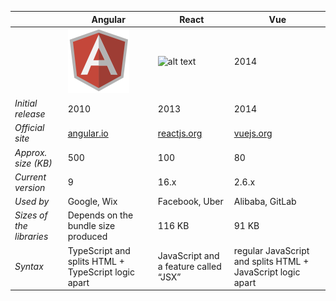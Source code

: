 |  | Angular | React | Vue
| ----------- | ----------- | ----------- | -----------
| | ![alt text](https://raw.githubusercontent.com/angular/angular.js/master/images/logo/AngularJS-Shield.exports/AngularJS-Shield-small.png) | ![alt text](https://raw.githubusercontent.com/facebook/create-react-app/master/docusaurus/website/static/img/logo-og.png) | 2014 |
| *Initial release* | 2010 | 2013 | 2014 |
| *Official site* | 	[angular.io](https://angular.io/) | [reactjs.org](https://reactjs.org/) | [vuejs.org](https://vuejs.org/) |
| *Approx. size (KB)* | 500 | 100 | 80 |
| *Current version* | 9 | 16.x | 2.6.x |
| *Used by* | Google, Wix | Facebook, Uber | Alibaba, GitLab |
| *Sizes of the libraries* | Depends on the bundle size produced | 116 KB | 91 KB |
| *Syntax* | TypeScript and splits HTML + TypeScript logic apart | JavaScript and a feature called “JSX” | regular JavaScript and splits HTML + JavaScript logic apart |
